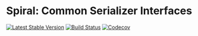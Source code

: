 # Spiral: Common Serializer Interfaces

[![Latest Stable Version](https://poser.pugx.org/spiral/serializer/version)](https://packagist.org/packages/spiral/serializer)
[![Build Status](https://travis-ci.org/spiral/serializer.svg?branch=master)](https://travis-ci.org/spiral/serializer)
[![Codecov](https://codecov.io/gh/spiral/serializer/branch/master/graph/badge.svg)](https://codecov.io/gh/spiral/serializer/)
